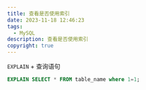 ```yaml
---
title: 查看是否使用索引
date: 2023-11-18 12:46:23
tags:
  - MySQL
description: 查看是否使用索引
copyright: true
---
```


`EXPLAIN` + 查询语句

```sql
EXPLAIN SELECT * FROM table_name where 1=1;
```

